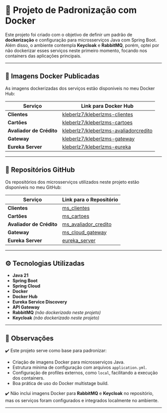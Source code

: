 # 🚀 Projeto de Padronização com Docker

Este projeto foi criado com o objetivo de definir um padrão de **dockerização** e configuração para microsserviços Java com Spring Boot. Além disso, o ambiente contempla **Keycloak** e **RabbitMQ**, porém, optei por não dockerizar esses serviços neste primeiro momento, focando nos containers das aplicações principais.

---

## 🐳 Imagens Docker Publicadas

As imagens dockerizadas dos serviços estão disponíveis no meu Docker Hub:

| Serviço                 | Link para Docker Hub                                                                                                                                                   |
|-------------------------|------------------------------------------------------------------------------------------------------------------------------------------------------------------------|
| **Clientes**            | [kleberlz7/kleberlzms-clientes](https://hub.docker.com/repository/docker/kleberlz7/kleberlzms-clientes/general)                                                      |
| **Cartões**             | [kleberlz7/kleberlzms-cartoes](https://hub.docker.com/repository/docker/kleberlz7/kleberlzms-cartoes)                                                                 |
| **Avaliador de Crédito**| [kleberlz7/kleberlzms-avaliadorcredito](https://hub.docker.com/repository/docker/kleberlz7/kleberlzms-avaliadorcredito)                                              |
| **Gateway**             | [kleberlz7/kleberlzms-gateway](https://hub.docker.com/repository/docker/kleberlz7/kleberlzms-gateway)                                                                 |
| **Eureka Server**       | [kleberlz7/kleberlzms-eureka](https://hub.docker.com/repository/docker/kleberlz7/kleberlzms-eureka)                                                                   |

---

## 🔗 Repositórios GitHub

Os repositórios dos microsserviços utilizados neste projeto estão disponíveis no meu GitHub:

| Serviço                 | Link para o Repositório                                                                                                                        |
|-------------------------|------------------------------------------------------------------------------------------------------------------------------------------------|
| **Clientes**            | [ms_clientes](https://github.com/kleberlz17/ms_clientes)                                                                                      |
| **Cartões**             | [ms_cartoes](https://github.com/kleberlz17/ms_cartoes)                                                                                        |
| **Avaliador de Crédito**| [ms_avaliador_credito](https://github.com/kleberlz17/ms_avaliador_credito)                                                                    |
| **Gateway**             | [ms_cloud_gateway](https://github.com/kleberlz17/ms_cloud_gateway)                                                                            |
| **Eureka Server**       | [eureka_server](https://github.com/kleberlz17/eureka_server)                                                                                  |

---

## ⚙️ Tecnologias Utilizadas

- **Java 21**
- **Spring Boot**
- **Spring Cloud**
- **Docker**
- **Docker Hub**
- **Eureka Service Discovery**
- **API Gateway**
- **RabbitMQ** *(não dockerizado neste projeto)*
- **Keycloak** *(não dockerizado neste projeto)*

---

## 📝 Observações

✔️ Este projeto serve como base para padronizar:

- Criação de imagens Docker para microsserviços Java.
- Estrutura mínima de configuração com arquivos `application.yml`.
- Configuração de profiles externos, como `local`, facilitando a execução dos containers.
- Boa prática de uso do Docker multistage build.

✔️ Não inclui imagens Docker para **RabbitMQ** e **Keycloak** no repositório, mas os serviços foram configurados e integrados localmente no ambiente.

---

